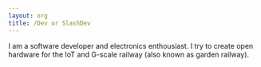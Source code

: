 ```yaml
---
layout: org
title: /Dev or SlashDev
---
```

I am a software developer and electronics enthousiast.
I try to create open hardware for the IoT and G-scale railway (also known as garden railway).
